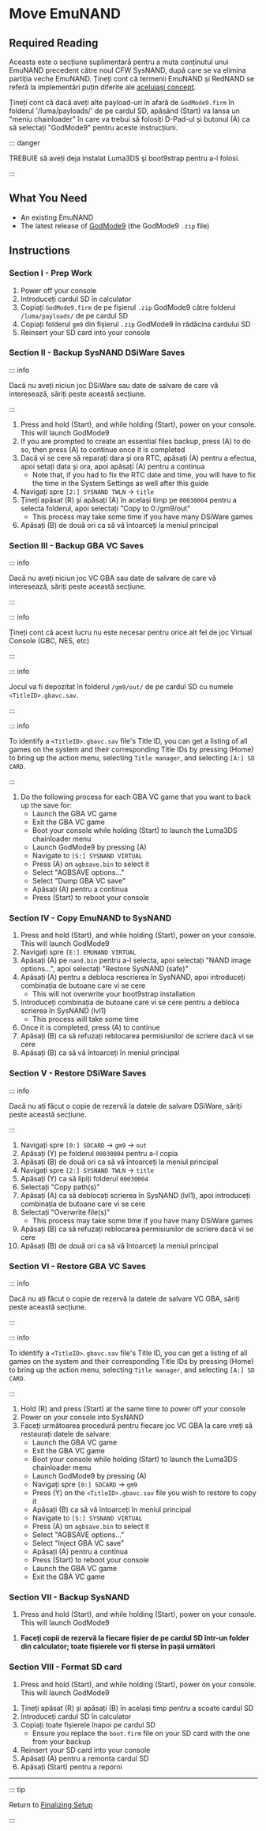 # Move EmuNAND

## Required Reading

Aceasta este o secțiune suplimentară pentru a muta conținutul unui EmuNAND precedent către noul CFW SysNAND, după care se va elimina partiția veche EmuNAND. Țineți cont că termenii EmuNAND și RedNAND se referă la implementări puțin diferite ale [aceluiași concept](http://3dbrew.org/wiki/NAND_Redirection).

Țineți cont că dacă aveți alte payload-uri în afară de `GodMode9.firm` în folderul '/luma/payloads/' de pe cardul SD, apăsând (Start) va lansa un "meniu chainloader" în care va trebui să folosiți D-Pad-ul și butonul (A) ca să selectați "GodMode9" pentru aceste instrucțiuni.

::: danger

TREBUIE să aveți deja instalat Luma3DS şi boot9strap pentru a-l folosi.

:::

## What You Need

- An existing EmuNAND
- The latest release of [GodMode9](https://github.com/d0k3/GodMode9/releases/latest) (the GodMode9 `.zip` file)

## Instructions

### Section I - Prep Work

1. Power off your console
2. Introduceți cardul SD în calculator
3. Copiați `GodMode9.firm` de pe fișierul `.zip` GodMode9 către folderul `/luma/payloads/` de pe cardul SD
4. Copiați folderul `gm9` din fișierul `.zip` GodMode9 în rădăcina cardului SD
5. Reinsert your SD card into your console

### Section II - Backup SysNAND DSiWare Saves

::: info

Dacă nu aveți niciun joc DSiWare sau date de salvare de care vă interesează, săriți peste această secțiune.

:::

1. Press and hold (Start), and while holding (Start), power on your console. This will launch GodMode9
2. If you are prompted to create an essential files backup, press (A) to do so, then press (A) to continue once it is completed
3. Dacă vi se cere să reparați dara și ora RTC, apăsați (A) pentru a efectua, apoi setați data și ora, apoi apăsați (A) pentru a continua
   - Note that, if you had to fix the RTC date and time, you will have to fix the time in the System Settings as well after this guide
4. Navigați spre `[2:] SYSNAND TWLN` -> `title`
5. Țineți apăsat (R) și apăsați (A) în același timp pe `00030004` pentru a selecta folderul, apoi selectați "Copy to 0:/gm9/out"
   - This process may take some time if you have many DSiWare games
6. Apăsați (B) de două ori ca să vă întoarceți la meniul principal

### Section III - Backup GBA VC Saves

::: info

Dacă nu aveți niciun joc VC GBA sau date de salvare de care vă interesează, săriți peste această secțiune.

:::

::: info

Țineți cont că acest lucru nu este necesar pentru orice alt fel de joc Virtual Console (GBC, NES, etc)

:::

::: info

Jocul va fi depozitat în folderul `/gm9/out/` de pe cardul SD cu numele `<TitleID>.gbavc.sav`.

:::

::: info

To identify a `<TitleID>.gbavc.sav` file's Title ID, you can get a listing of all games on the system and their corresponding Title IDs by pressing (Home) to bring up the action menu, selecting `Title manager`, and selecting `[A:] SD CARD`.

:::

1. Do the following process for each GBA VC game that you want to back up the save for:
   - Launch the GBA VC game
   - Exit the GBA VC game
   - Boot your console while holding (Start) to launch the Luma3DS chainloader menu
   - Launch GodMode9 by pressing (A)
   - Navigate to `[S:] SYSNAND VIRTUAL`
   - Press (A) on `agbsave.bin` to select it
   - Select "AGBSAVE options..."
   - Select "Dump GBA VC save"
   - Apăsați (A) pentru a continua
   - Press (Start) to reboot your console

### Section IV - Copy EmuNAND to SysNAND

1. Press and hold (Start), and while holding (Start), power on your console. This will launch GodMode9
2. Navigați spre `[E:] EMUNAND VIRTUAL`
3. Apăsați (A) pe `nand.bin` pentru a-l selecta, apoi selectați "NAND image options...", apoi selectați "Restore SysNAND (safe)"
4. Apăsați (A) pentru a debloca rescrierea în SysNAND, apoi introduceți combinația de butoane care vi se cere
   - This will not overwrite your boot9strap installation
5. Introduceți combinația de butoane care vi se cere pentru a debloca scrierea în SysNAND (lvl1)
   - This process will take some time
6. Once it is completed, press (A) to continue
7. Apăsați (B) ca să refuzați reblocarea permisiunilor de scriere dacă vi se cere
8. Apăsați (B) ca să vă întoarceți în meniul principal

### Section V - Restore DSiWare Saves

::: info

Dacă nu ați făcut o copie de rezervă la datele de salvare DSiWare, săriți peste această secțiune.

:::

1. Navigați spre `[0:] SDCARD` -> `gm9` -> `out`
2. Apăsați (Y) pe folderul `00030004` pentru a-l copia
3. Apăsați (B) de două ori ca să vă întoarceți la meniul principal
4. Navigați spre `[2:] SYSNAND TWLN` -> `title`
5. Apăsați (Y) ca să lipiți folderul `00030004`
6. Selectați "Copy path(s)"
7. Apăsați (A) ca să deblocați scrierea în SysNAND (lvl1), apoi introduceți combinația de butoane care vi se cere
8. Selectați "Overwrite file(s)"
   - This process may take some time if you have many DSiWare games
9. Apăsați (B) ca să refuzați reblocarea permisiunilor de scriere dacă vi se cere
10. Apăsați (B) de două ori ca să vă întoarceți la meniul principal

### Section VI - Restore GBA VC Saves

::: info

Dacă nu ați făcut o copie de rezervă la datele de salvare VC GBA, săriți peste această secțiune.

:::

::: info

To identify a `<TitleID>.gbavc.sav` file's Title ID, you can get a listing of all games on the system and their corresponding Title IDs by pressing (Home) to bring up the action menu, selecting `Title manager`, and selecting `[A:] SD CARD`.

:::

1. Hold (R) and press (Start) at the same time to power off your console
2. Power on your console into SysNAND
3. Faceți următoarea procedură pentru fiecare joc VC GBA la care vreți să restaurați datele de salvare:
   - Launch the GBA VC game
   - Exit the GBA VC game
   - Boot your console while holding (Start) to launch the Luma3DS chainloader menu
   - Launch GodMode9 by pressing (A)
   - Navigați spre `[0:] SDCARD` -> `gm9`
   - Press (Y) on the `<TitleID>.gbavc.sav` file you wish to restore to copy it
   - Apăsați (B) ca să vă întoarceți în meniul principal
   - Navigate to `[S:] SYSNAND VIRTUAL`
   - Press (A) on `agbsave.bin` to select it
   - Select "AGBSAVE options..."
   - Select "Inject GBA VC save"
   - Apăsați (A) pentru a continua
   - Press (Start) to reboot your console
   - Launch the GBA VC game
   - Exit the GBA VC game

### Section VII - Backup SysNAND

1. Press and hold (Start), and while holding (Start), power on your console. This will launch GodMode9

<!--@include: ./_include/nand-backup.md -->

1. **Faceți copii de rezervă la fiecare fișier de pe cardul SD într-un folder din calculator; toate fișierele vor fi șterse în pașii următori**

### Section VIII - Format SD card

1. Press and hold (Start), and while holding (Start), power on your console. This will launch GodMode9

<!--@include: ./_include/format-sd-gm9.md -->

1. Țineți apăsat (R) și apăsați (B) în același timp pentru a scoate cardul SD
2. Introduceți cardul SD în calculator
3. Copiați toate fișierele înapoi pe cardul SD
   - Ensure you replace the `boot.firm` file on your SD card with the one from your backup
4. Reinsert your SD card into your console
5. Apăsați (A) pentru a remonta cardul SD
6. Apăsați (Start) pentru a reporni

___

::: tip

Return to [Finalizing Setup](finalizing-setup)

:::
